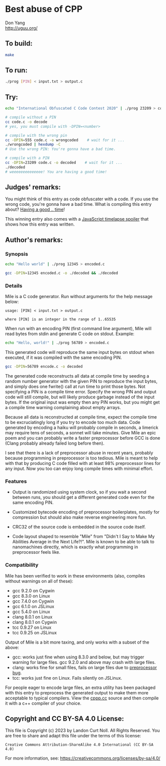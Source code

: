 # Best abuse of CPP

Don Yang  
<http://uguu.org/>  

## To build:

```sh
make
```

## To run:

```sh
./prog [PIN] < input.txt > output.c
```

## Try:

```sh
echo "International Obfuscated C Code Contest 2020" | ./prog 23209 > code.c

# compile without a PIN
cc code.c -o decode
# yes, you must compile with -DPIN=<number>

# compile with the wrong pin
cc -DPIN=555 code.c -o wrongcoded	 # wait for it ...
./wrongcoded | hexdump -C
# Use the wrong PIN: You're gonna have a bad time.

# compile with a PIN
cc -DPIN=23209 code.c -o decoded	# wait for it ...
./decoded
# weeeeeeeeeeeeee! You are having a good time!
```

## Judges' remarks:

You might think of this entry as code obfuscater with a code.
If you use the wrong code, you're gonna have a bad time.
What is compiling this entry about?
[Having a good .. time](https://southpark.fandom.com/wiki/Asspen/Script)!

This winning entry also comes with a [JavaScript timelapse
spoiler](spoiler.html) that shows how this entry was written.

## Author's remarks:

### Synopsis

```sh
echo "Hello world" | ./prog 12345 > encoded.c

gcc -DPIN=12345 encoded.c -o ./decoded && ./decoded
```

### Details

Mile is a C code generator.  Run without arguments for the help message below:

```
usage: [PIN] < input.txt > output.c

where [PIN] is an integer in the range of 1..65535
```

When run with an encoding PIN (first command line argument), Mile will
read bytes from stdin and generate C code on stdout.  Example:

```sh
echo "Hello, world!" | ./prog 56789 > encoded.c
```

This generated code will reproduce the same input bytes on stdout when
executed, if it was compiled with the same encoding PIN.

```sh
gcc -DPIN=56789 encode.c -o decoded
```

The generated code reconstructs all data at compile time by seeding a
random number generator with the given PIN to reproduce the input bytes,
and simply does one fwrite() call at run time to print those bytes.  Not
specifying a PIN is a compile time error.  Specify the wrong PIN and
output code will still compile, but will likely produce garbage instead of
the input bytes.  If the original input was empty then any PIN works, but
you might get a compile time warning complaining about empty arrays.

Because all data is reconstructed at compile time, expect the compile time
to be excruciatingly long if you try to encode too much data.  Code
generated by encoding a haiku will probably compile in seconds, a limerick
may require tens of seconds, a sonnet will take minutes.  Give Mile an
epic poem and you can probably write a faster preprocessor before GCC is
done (Clang probably already failed long before then).

I see that there is a lack of preprocessor abuse in recent years, probably
because programming in preprocessor is too tedious.  Mile is meant to help
with that by producing C code filled with at least 98% preprocessor lines
for any input.  Now you too can enjoy long compile times with minimal
effort.

### Features

+ Output is randomized using system clock, so if you wait a second between
  runs, you should get a different generated code even for the same
  encoding PIN.

+ Customized bytecode encoding of preprocessor boilerplates, mostly for
  compression but should also make reverse engineering more fun.

+ CRC32 of the source code is embedded in the source code itself.

+ Code layout shaped to resemble "Mile" from "Didn't I Say to Make My
  Abilities Average in the Next Life?!".  Mile is known to be able to talk
  to nanomachines directly, which is exactly what programming in
  preprocessor feels like.

### Compatibility

Mile has been verified to work in these environments (also, compiles
without warnings on all of these):

+ gcc 9.2.0 on Cygwin
+ gcc 8.3.0 on Linux
+ gcc 7.4.0 on Cygwin
+ gcc 6.1.0 on JSLinux
+ gcc 5.4.0 on Linux
+ clang 8.0.1 on Linux
+ clang 8.0.1 on Cygwin
+ tcc 0.9.27 on Linux
+ tcc 0.9.25 on JSLinux

Output of Mile is a bit more taxing, and only works with a subset of the
above:

+ gcc: works just fine when using 8.3.0 and below, but may trigger warning
  for large files.  gcc 9.2.0 and above may crash with large files.
+ clang: works fine for small files, fails on large files due to
  [preprocessor bug](https://bugs.llvm.org/show_bug.cgi?id=44480).
+ tcc: works just fine on Linux.  Fails silently on JSLinux.

For people eager to encode large files, an extra utility has been packaged
with this entry to preprocess the generated output to make them more
acceptable to typical compilers.  View the [cppp.cc](cppp.cc) source and
then compile it with a c++ compiler of your choice.

## Copyright and CC BY-SA 4.0 License:

This file is Copyright (c) 2023 by Landon Curt Noll.  All Rights Reserved.
You are free to share and adapt this file under the terms of this license:

    Creative Commons Attribution-ShareAlike 4.0 International (CC BY-SA 4.0)

For more information, see: https://creativecommons.org/licenses/by-sa/4.0/
